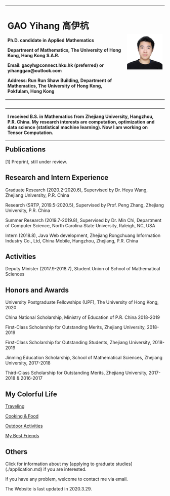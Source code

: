 <table border="0" align="left">
  <tr>
    <td width="75%">
      <h1>GAO Yihang 高伊杭</h1>
      <p align="left"><b>Ph.D. candidate in Applied Mathematics</b></p>
      <p align="left"><b>Department of Mathematics, The University of Hong Kong, Hong Kong S.A.R.</b></p>
      <p align="left"><b>Email: gaoyh@connect.hku.hk (preferred)  or   yihanggao@outlook.com</b></p>
      <p align="left"><b>Address: Run Run Shaw Building, Department of Mathematics, The University of Hong Kong, Pokfulam, Hong Kong</b></p>
    </td>
    <td width="25%">
      <center>
      <img src="/YihangGAO.jpg" width="100%">  
        </center>
    </td>
  </tr>
</table>
<table border="0" align="left">
<tr>
  <td>
  <p align="left"><b>
  I received B.S. in Mathematics from Zhejiang University, Hangzhou, P.R. China. My research interests are computation, optimization and data science (statistical machine learning). Now I am working on Tensor Computation. 
 </b></p>
    </td>
  </tr>
  </table>
  
  <h2>Publications</h2>
  <p align="left">[1] Preprint, still under review.</p>
  
  <h2>Research and Intern Experience</h2>
  <div>
  <p align="left">Graduate Research (2020.2-2020.6), Supervised by Dr. Heyu Wang, Zhejiang University, P.R. China</p>
  <p align="left">Research (SRTP, 2019.5-2020.5), Supervised by Prof. Peng Zhang, Zhejiang University, P.R. China</p>
  <p align="left">Summer Research (2019.7-2019.8), Supervised by Dr. Min Chi, Department of Computer Science, North Carolina State University, Raleigh, NC, USA </p>
  <p align="left">Intern (2018.8), Java Web development, Zhejiang Rongchuang Information Industry Co., Ltd, China Mobile, Hangzhou, Zhejiang, P.R. China</p>
  </div>
  
  <h2>Activities</h2>
  <div>
  <p align="left">Deputy Minister (2017.9-2018.7), Student Union of School of Mathematical Sciences</p>
  </div>


  <h2>Honors and Awards</h2>
  <div>
      <p align="left"> University Postgraduate Fellowships (UPF), The University of Hong Kong, 2020 </p>
      <p align="left"> China National Scholarship, Ministry of Education of P.R. China 2018-2019 </p>
      <p align="left"> First-Class Scholarship for Outstanding Merits, Zhejiang University, 2018-2019 </p>
      <p align="left"> First-Class Scholarship for Outstanding Students, Zhejiang University, 2018-2019 </p>
      <p align="left"> Jinming Education Scholarship, School of Mathematical Sciences, Zhejiang University, 2017-2018 </p>
      <p align="left"> Third-Class Scholarship for Outstanding Merits, Zhejiang University, 2017-2018 & 2016-2017 </p>
</div>


  <h2>My Colorful Life</h2>

  [Traveling](./life/traveling/traveling.md)
  
  [Cooking & Food](./life/cooking/cooking.md)
  
  [Outdoor Activities](./life/outact/outact.md)

  [My Best Friends](./life/friends/friends.md)


  
  <h2>Others</h2>
  Click for information about my [applying to graduate studies](./application.md) if you are interested. 
  <div>
  <p align="left"> If you have any problem, welcome to contact me via email. </p>
  <p align="left"> The Website is last updated in 2020.3.29. </p>
  </div>
